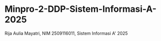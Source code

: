 # Minpro-2-DDP-Sistem-Informasi-A-2025
Rija Aulia Mayatri, NIM 2509116011, Sistem Informasi A' 2025
